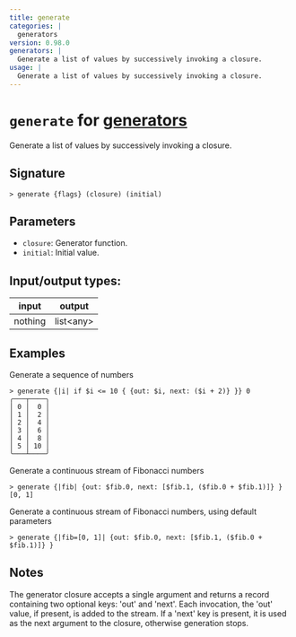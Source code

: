 ```yaml
---
title: generate
categories: |
  generators
version: 0.98.0
generators: |
  Generate a list of values by successively invoking a closure.
usage: |
  Generate a list of values by successively invoking a closure.
---
```

<!-- This file is automatically generated. Please edit the command in https://github.com/nushell/nushell instead. -->

# `generate` for [generators](/commands/categories/generators.md)

<div class='command-title'>Generate a list of values by successively invoking a closure.</div>

## Signature

```> generate {flags} (closure) (initial)```

## Parameters

 -  `closure`: Generator function.
 -  `initial`: Initial value.


## Input/output types:

| input   | output    |
| ------- | --------- |
| nothing | list\<any\> |

## Examples

Generate a sequence of numbers
```nu
> generate {|i| if $i <= 10 { {out: $i, next: ($i + 2)} }} 0
╭───┬────╮
│ 0 │  0 │
│ 1 │  2 │
│ 2 │  4 │
│ 3 │  6 │
│ 4 │  8 │
│ 5 │ 10 │
╰───┴────╯

```

Generate a continuous stream of Fibonacci numbers
```nu
> generate {|fib| {out: $fib.0, next: [$fib.1, ($fib.0 + $fib.1)]} } [0, 1]

```

Generate a continuous stream of Fibonacci numbers, using default parameters
```nu
> generate {|fib=[0, 1]| {out: $fib.0, next: [$fib.1, ($fib.0 + $fib.1)]} }

```

## Notes
The generator closure accepts a single argument and returns a record
containing two optional keys: 'out' and 'next'. Each invocation, the 'out'
value, if present, is added to the stream. If a 'next' key is present, it is
used as the next argument to the closure, otherwise generation stops.
